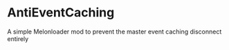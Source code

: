 # AntiEventCaching
A simple Melonloader mod to prevent the master event caching disconnect entirely
